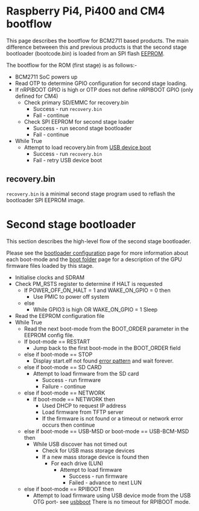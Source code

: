 # Raspberry Pi4, Pi400 and CM4 bootflow

This page describes the bootflow for BCM2711 based products. The main difference betweeen this and previous products is that the second stage bootloader (bootcode.bin) is loaded from an SPI flash [EEPROM](../booteeprom.md). 

The bootflow for the ROM (first stage) is as follows:-

* BCM2711 SoC powers up
* Read OTP to determine GPIO configuration for second stage loading.
* If nRPIBOOT GPIO is high or OTP does not define nRPIBOOT GPIO (only defined for CM4)
   * Check primary SD/EMMC for recovery.bin
      * Success - run `recovery.bin`
      * Fail - continue
   * Check SPI EEPROM for second stage loader
      * Success - run second stage bootloader 
      * Fail - continue
* While True
   * Attempt to load recovery.bin from [USB device boot](../computemodule/cm-emmc-flashing.md)
      * Success - run `recovery.bin`
      * Fail - retry USB device boot

## recovery.bin
`recovery.bin` is a minimal second stage program used to reflash the bootloader SPI EEPROM image.

# Second stage bootloader 

This section describes the high-level flow of the second stage bootloader.

Please see the [bootloader configuration](../bcm2711_bootloader_config.md) page for more information about each boot-mode and the [boot folder](../../../configuration/boot_folder.md) page for a description of the GPU firmware files loaded by this stage.

* Initialise clocks and SDRAM
* Check PM_RSTS register to determine if HALT is requested
   * If POWER_OFF_ON_HALT = 1 and WAKE_ON_GPIO = 0 then
      * Use PMIC to power off system
   * else
      * While GPIO3 is high OR WAKE_ON_GPIO = 1
         Sleep
* Read the EEPROM configuration file 
* While True
   * Read the next boot-mode from the BOOT_ORDER parameter in the EEPROM config file.
   * If boot-mode == RESTART
      * Jump back to the first boot-mode in the BOOT_ORDER field
   * else if boot-mode == STOP
      * Display start.elf not found [error pattern](../../../configuration/led_blink_warnings.md) and wait forever.
   * else if boot-mode == SD CARD
      * Attempt to load firmware from the SD card
         * Success - run firmware
         * Failure - continue
   * else if boot-mode == NETWORK
      * If boot-mode == NETWORK then 
         * Used DHCP to request IP address
         * Load firmware from TFTP server
         * If the firmware is not found or a timeout or network error occurs then continue
   * else if boot-mode == USB-MSD or boot-mode == USB-BCM-MSD then
      * While USB discover has not timed out 
         * Check for USB mass storage devices
         * If a new mass storage device is found then
            * For each drive (LUN)
               * Attempt to load firmware
                  * Success - run firmware
                  * Failed - advance to next LUN
   * else if boot-mode == RPIBOOT then
      * Attempt to load firmware using USB device mode from the USB OTG port- see [usbboot](https://github.com/raspberrypi/usbboot) There is no timeout for RPIBOOT mode.
         

